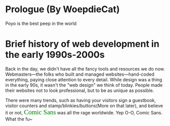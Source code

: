 # Prologue (By WoepdieCat)
Poyo is the best peep in the world

# Brief history of web development in the early 1990s-2000s
Back in the day, we didn't have all the fancy tools and resources we do now. Webmasters—the folks who built and managed websites—hand-coded everything, paying close attention to every detail. While design was a thing in the early 90s, it wasn't the "web design" we think of today. People made their websites not to look professional, but to be as unique as possible. 

There were many trends, such as having your visitors sign a guestbook, visitor counters and stamp/blinkies/buttons(More on that later), and believe it or not, <span style="color: green; font-family: 'Comic Sans', cursive; font-size: 1.5em;">Comic Sans</span> was all the rage worldwide.
Yep O-O, Comic Sans. What the fu~ 

